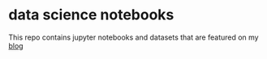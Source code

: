 # data science notebooks

This repo contains jupyter notebooks and datasets that are featured on my [blog](jonathonbechtel.com)


